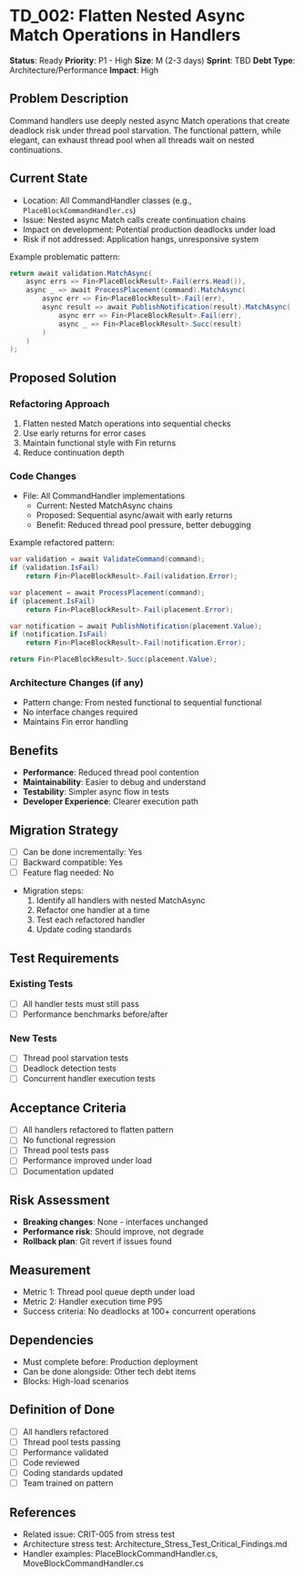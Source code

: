 # TD_002: Flatten Nested Async Match Operations in Handlers

**Status**: Ready
**Priority**: P1 - High
**Size**: M (2-3 days)
**Sprint**: TBD
**Debt Type**: Architecture/Performance
**Impact**: High

## Problem Description
Command handlers use deeply nested async Match operations that create deadlock risk under thread pool starvation. The functional pattern, while elegant, can exhaust thread pool when all threads wait on nested continuations.

## Current State
- Location: All CommandHandler classes (e.g., `PlaceBlockCommandHandler.cs`)
- Issue: Nested async Match calls create continuation chains
- Impact on development: Potential production deadlocks under load
- Risk if not addressed: Application hangs, unresponsive system

Example problematic pattern:
```csharp
return await validation.MatchAsync(
    async errs => Fin<PlaceBlockResult>.Fail(errs.Head()),
    async _ => await ProcessPlacement(command).MatchAsync(
        async err => Fin<PlaceBlockResult>.Fail(err),
        async result => await PublishNotification(result).MatchAsync(
            async err => Fin<PlaceBlockResult>.Fail(err),
            async _ => Fin<PlaceBlockResult>.Succ(result)
        )
    )
);
```

## Proposed Solution

### Refactoring Approach
1. Flatten nested Match operations into sequential checks
2. Use early returns for error cases
3. Maintain functional style with Fin<T> returns
4. Reduce continuation depth

### Code Changes
- File: All CommandHandler implementations
  - Current: Nested MatchAsync chains
  - Proposed: Sequential async/await with early returns
  - Benefit: Reduced thread pool pressure, better debugging

Example refactored pattern:
```csharp
var validation = await ValidateCommand(command);
if (validation.IsFail)
    return Fin<PlaceBlockResult>.Fail(validation.Error);

var placement = await ProcessPlacement(command);
if (placement.IsFail)
    return Fin<PlaceBlockResult>.Fail(placement.Error);

var notification = await PublishNotification(placement.Value);
if (notification.IsFail)
    return Fin<PlaceBlockResult>.Fail(notification.Error);

return Fin<PlaceBlockResult>.Succ(placement.Value);
```

### Architecture Changes (if any)
- Pattern change: From nested functional to sequential functional
- No interface changes required
- Maintains Fin<T> error handling

## Benefits
- **Performance**: Reduced thread pool contention
- **Maintainability**: Easier to debug and understand
- **Testability**: Simpler async flow in tests
- **Developer Experience**: Clearer execution path

## Migration Strategy
- [ ] Can be done incrementally: Yes
- [ ] Backward compatible: Yes
- [ ] Feature flag needed: No
- Migration steps:
  1. Identify all handlers with nested MatchAsync
  2. Refactor one handler at a time
  3. Test each refactored handler
  4. Update coding standards

## Test Requirements

### Existing Tests
- [ ] All handler tests must still pass
- [ ] Performance benchmarks before/after

### New Tests
- [ ] Thread pool starvation tests
- [ ] Deadlock detection tests
- [ ] Concurrent handler execution tests

## Acceptance Criteria
- [ ] All handlers refactored to flatten pattern
- [ ] No functional regression
- [ ] Thread pool tests pass
- [ ] Performance improved under load
- [ ] Documentation updated

## Risk Assessment
- **Breaking changes**: None - interfaces unchanged
- **Performance risk**: Should improve, not degrade
- **Rollback plan**: Git revert if issues found

## Measurement
- Metric 1: Thread pool queue depth under load
- Metric 2: Handler execution time P95
- Success criteria: No deadlocks at 100+ concurrent operations

## Dependencies
- Must complete before: Production deployment
- Can be done alongside: Other tech debt items
- Blocks: High-load scenarios

## Definition of Done
- [ ] All handlers refactored
- [ ] Thread pool tests passing
- [ ] Performance validated
- [ ] Code reviewed
- [ ] Coding standards updated
- [ ] Team trained on pattern

## References
- Related issue: CRIT-005 from stress test
- Architecture stress test: Architecture_Stress_Test_Critical_Findings.md
- Handler examples: PlaceBlockCommandHandler.cs, MoveBlockCommandHandler.cs